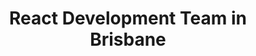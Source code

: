 ---
title: React Development Team in Brisbane
permalink: /landings/locations/brisbane/developer/react
technology: React
location: Brisbane
---